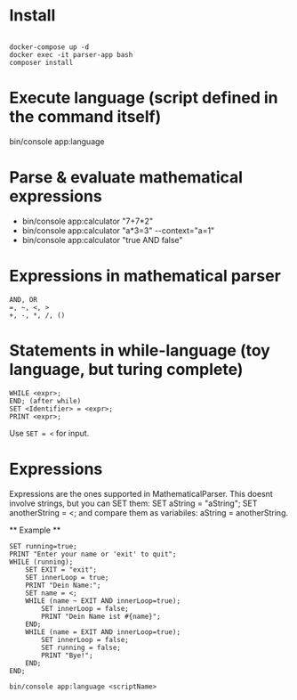 # Install
<code>
docker-compose up -d
docker exec -it parser-app bash
composer install
</code>

# Execute language (script defined in the command itself)
bin/console app:language 

# Parse & evaluate mathematical expressions
- bin/console app:calculator "7+7*2"
- bin/console app:calculator "a*3=3" --context="a=1"
- bin/console app:calculator "true AND false"

# Expressions in mathematical parser
```while
AND, OR
=, ~, <, >
+, -, *, /, ()
```

# Statements in while-language (toy language, but turing complete)
```while
WHILE <expr>;
END; (after while)
SET <Identifier> = <expr>;
PRINT <expr>;
```
Use ```SET = <``` for input.

# Expressions
Expressions are the ones supported in MathematicalParser.
This doesnt involve strings, but you can SET them:
SET aString = "aString";
SET anotherString = <; 
and compare them as variabiles: aString = anotherString.

** Example **
```while
SET running=true;
PRINT "Enter your name or 'exit' to quit";
WHILE (running);
    SET EXIT = "exit";
    SET innerLoop = true;
    PRINT "Dein Name:";
    SET name = <;
    WHILE (name ~ EXIT AND innerLoop=true);
        SET innerLoop = false;
        PRINT "Dein Name ist #{name}";
    END;
    WHILE (name = EXIT AND innerLoop=true);
        SET innerLoop = false;
        SET running = false;
        PRINT "Bye!";
    END;
END;
```
```bin/console app:language <scriptName>```
